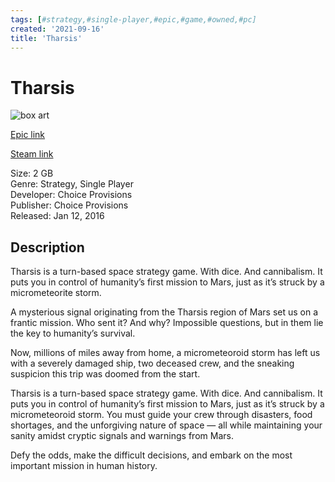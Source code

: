 ```yaml
---
tags: [#strategy,#single-player,#epic,#game,#owned,#pc]
created: '2021-09-16'
title: 'Tharsis'
---
```

# Tharsis

![box art](https://cdn1.epicgames.com/salesEvent/salesEvent/EGS_Tharsis_ChoiceProvisions_S1_2560x1440-f2bafbbf1629a48af6e394261b2dc3e7?h=270&amp;resize=1&amp;w=480)

[Epic link](https://www.epicgames.com/store/en-US/p/tharsis)

[Steam link](https://store.steampowered.com/app/323060/Tharsis/?snr=1_7_7_151_150_1)

Size: 2 GB  
Genre: Strategy, Single Player  
Developer: Choice Provisions  
Publisher: Choice Provisions  
Released: Jan 12, 2016  

## Description

Tharsis is a turn-based space strategy game. With dice. And cannibalism. It puts you in control of humanity’s first mission to Mars, just as it’s struck by a micrometeorite storm. 

A mysterious signal originating from the Tharsis region of Mars set us on a frantic mission. Who sent it? And why? Impossible questions, but in them lie the key to humanity’s survival.

Now, millions of miles away from home, a micrometeoroid storm has left us with a severely damaged ship, two deceased crew, and the sneaking suspicion this trip was doomed from the start.

Tharsis is a turn-based space strategy game. With dice. And cannibalism. It puts you in control of humanity’s first mission to Mars, just as it’s struck by a micrometeoroid storm. You must guide your crew through disasters, food shortages, and the unforgiving nature of space — all while maintaining your sanity amidst cryptic signals and warnings from Mars.

Defy the odds, make the difficult decisions, and embark on the most important mission in human history.
